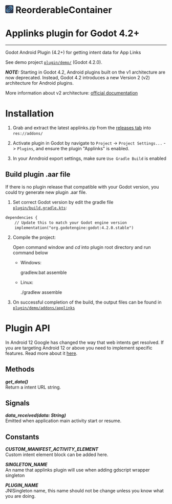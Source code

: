 # <img src="./plugin/demo/icon.svg" alt="drawing" width="25" style="padding-top: 20px;"/> ReorderableContainer
Applinks plugin for Godot 4.2+ 
====================================
____________________________________


Godot Android Plugin (4.2+) for getting intent data for App Links 

See demo project [`plugin/demo/`](plugin/demo/) (Godot 4.2.0).

**_NOTE:_** Starting in Godot 4.2, Android plugins built on the v1 architecture are now deprecated. Instead, Godot 4.2 introduces a new Version 2 (v2) architecture for Android plugins.

More information about v2 architecture: [official documentation](https://docs.godotengine.org/en/stable/tutorials/platform/android/android_plugin.html "documentation")

Installation
============

1. Grab and extract the latest applinks.zip from the [releases tab](https://github.com/FoolLin/Godot-Applinks-Android-Plugin/releases) into `res://addons/`
   
2. Activate plugin in Godot by navigate to `Project` -> `Project Settings...` -> `Plugins`, and ensure the plugin "Applinks" is enabled.
   
3. In your Anndroid export settings, make sure `Use Gradle Build` is enabled

Build plugin .aar file
----------------------

If there is no plugin release that compatible with your Godot version, you could try generate new plugin .aar file.  

1. Set correct Godot version by edit the gradle file [`plugin/build.gradle.kts`](plugin/build.gradle.kts):

```
dependencies {
    // Update this to match your Godot engine version
    implementation("org.godotengine:godot:4.2.0.stable")
```

2. Compile the project:

	Open command window and *cd* into plugin root directory and run command below
	
	* Windows:
	
		gradlew.bat assemble
		
	* Linux:
	
		./gradlew assemble
	
3. On successful completion of the build, the output files can be found in
  [`plugin/demo/addons/applinks`](plugin/demo/addons/applinks)

# Plugin API

In Android 12 Google has changed the way that web intents get resolved. If you are targeting Android 12 or above you need to implement specific features. 
Read more about it [here](https://developer.android.com/about/versions/12/behavior-changes-all#web-intent-resolution).
	
Methods
-------

***get_data()***  
Return a intent URL string.

Signals
---------------

***data_received(data: String)***  
Emitted when application main activity start or resume.

Constants
-----------

***CUSTOM_MANIFEST_ACTIVITY_ELEMENT***  
Custom intent element block can be added here.

***SINGLETON_NAME***  
An name that applinks plugin will use when adding gdscript wrapper singleton

***PLUGIN_NAME***  
JNISingleton name, this name should not be change unless you know what you are doing.
